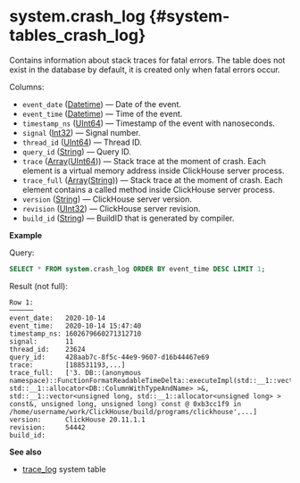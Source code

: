 # system.crash_log {#system-tables_crash_log}

Contains information about stack traces for fatal errors. The table does not exist in the database by default, it is created only when fatal errors occur.

Columns:

-   `event_date` ([Datetime](../../sql-reference/data-types/datetime.md)) — Date of the event.
-   `event_time` ([Datetime](../../sql-reference/data-types/datetime.md)) — Time of the event.
-   `timestamp_ns` ([UInt64](../../sql-reference/data-types/int-uint.md)) — Timestamp of the event with nanoseconds.
-   `signal` ([Int32](../../sql-reference/data-types/int-uint.md)) — Signal number.
-   `thread_id` ([UInt64](../../sql-reference/data-types/int-uint.md)) — Thread ID.
-   `query_id` ([String](../../sql-reference/data-types/string.md)) — Query ID.
-   `trace` ([Array](../../sql-reference/data-types/array.md)([UInt64](../../sql-reference/data-types/int-uint.md))) — Stack trace at the moment of crash. Each element is a virtual memory address inside ClickHouse server process.
-   `trace_full` ([Array](../../sql-reference/data-types/array.md)([String](../../sql-reference/data-types/string.md))) — Stack trace at the moment of crash. Each element contains a called method inside ClickHouse server process.
-   `version` ([String](../../sql-reference/data-types/string.md)) — ClickHouse server version.
-   `revision` ([UInt32](../../sql-reference/data-types/int-uint.md)) — ClickHouse server revision.
-   `build_id` ([String](../../sql-reference/data-types/string.md)) — BuildID that is generated by compiler.

**Example**

Query:

``` sql
SELECT * FROM system.crash_log ORDER BY event_time DESC LIMIT 1;
```

Result (not full):

``` text
Row 1:
──────
event_date:   2020-10-14
event_time:   2020-10-14 15:47:40
timestamp_ns: 1602679660271312710
signal:       11
thread_id:    23624
query_id:     428aab7c-8f5c-44e9-9607-d16b44467e69
trace:        [188531193,...]
trace_full:   ['3. DB::(anonymous namespace)::FunctionFormatReadableTimeDelta::executeImpl(std::__1::vector<DB::ColumnWithTypeAndName, std::__1::allocator<DB::ColumnWithTypeAndName> >&, std::__1::vector<unsigned long, std::__1::allocator<unsigned long> > const&, unsigned long, unsigned long) const @ 0xb3cc1f9 in /home/username/work/ClickHouse/build/programs/clickhouse',...]
version:      ClickHouse 20.11.1.1
revision:     54442
build_id:
```

**See also**
-   [trace_log](../../operations/system-tables/trace_log.md) system table


